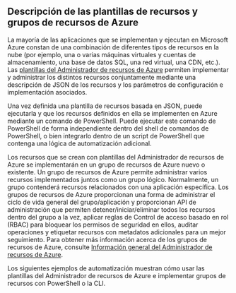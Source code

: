 ## Descripción de las plantillas de recursos y grupos de recursos de Azure

La mayoría de las aplicaciones que se implementan y ejecutan en Microsoft Azure constan de una combinación de diferentes tipos de recursos en la nube (por ejemplo, una o varias máquinas virtuales y cuentas de almacenamiento, una base de datos SQL, una red virtual, una CDN, etc.). Las [plantillas del Administrador de recursos de Azure](https://msdn.microsoft.com/library/azure/dn835138.aspx) permiten implementar y administrar los distintos recursos conjuntamente mediante una descripción de JSON de los recursos y los parámetros de configuración e implementación asociados.

Una vez definida una plantilla de recursos basada en JSON, puede ejecutarla y que los recursos definidos en ella se implementen en Azure mediante un comando de PowerShell. Puede ejecutar este comando de PowerShell de forma independiente dentro del shell de comandos de PowerShell, o bien integrarlo dentro de un script de PowerShell que contenga una lógica de automatización adicional.

Los recursos que se crean con plantillas del Administrador de recursos de Azure se implementarán en un grupo de recursos de Azure nuevo o existente. Un grupo de recursos de Azure permite administrar varios recursos implementados juntos como un grupo lógico. Normalmente, un grupo contenderá recursos relacionados con una aplicación específica. Los grupos de recursos de Azure proporcionan una forma de administrar el ciclo de vida general del grupo/aplicación y proporcionan API de administración que permiten detener/iniciar/eliminar todos los recursos dentro del grupo a la vez, aplicar reglas de Control de acceso basado en rol (RBAC) para bloquear los permisos de seguridad en ellos, auditar operaciones y etiquetar recursos con metadatos adicionales para un mejor seguimiento. Para obtener más información acerca de los grupos de recursos de Azure, consulte [Información general del Administrador de recursos de Azure](https://azure.microsoft.com/documentation/articles/resource-group-overview/).

Los siguientes ejemplos de automatización muestran cómo usar las plantillas del Administrador de recursos de Azure e implementar grupos de recursos con PowerShell o la CLI.

<!---HONumber=August15_HO6-->